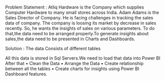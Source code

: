 Problem Statement : Atliq Hardware is the Company which supplies Computer Hardware to many small stores across India. Adam Adams is the Sales Director of Company. He is facing challenges in tracking the sales data of company. The company is loosing its market by decrease in sales recently. So, he wants the insights of sales on various parameters. To do that,the data need to be arranged properly.To generate insights about sales,the data need to be presented in Charts and Dashboards.

Solution : The data Consists of different tables


All this data is stored in Sql Servers.We need to load that data into Power BI
After that 
•	Clean the Data
•	Arrange the Data
•	Create relationship between all the tables
•	Create charts for insights using Power BI Dashboard features.

